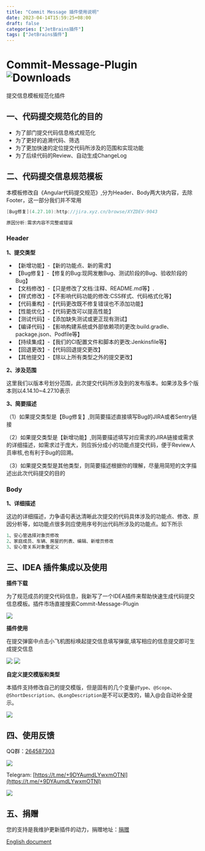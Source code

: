```yaml
---
title: "Commit Message 插件使用说明"
date: 2023-04-14T15:59:25+08:00
draft: false
categories: ["JetBrains插件"]
tags: ["JetBrains插件"]
---
```


# Commit-Message-Plugin ![Downloads](https://img.shields.io/jetbrains/plugin/d/com.rmondjone.commit_plugin)
提交信息模板规范化插件

## 一、代码提交规范化的目的

* 为了部门提交代码信息格式规范化
* 为了更好的追溯代码、筛选
* 为了更加快速的定位提交代码所涉及的范围和实现功能
* 为了后续代码的Review、自动生成ChangeLog

## 二、代码提交信息规范模板

本模板修改自《Angular代码提交规范》,分为Header、Body两大块内容，去除Footer，这一部分我们并不常用
```java
[Bug修复](4.27.10):http://jira.xyz.cn/browse/XYZDEV-9043

原因分析:需求内容不完整或错误
```
### Header

**1、提交类型**

* 【新增功能】-【新的功能点、新的需求】
* 【Bug修复】-【修复的Bug:现网发散Bug、测试阶段的Bug、验收阶段的Bug】
* 【文档修改】-【只是修改了文档:注释、README.md等】.
* 【样式修改】-【不影响代码功能的修改:CSS样式、代码格式化等】
* 【代码重构】-【代码更改既不修复错误也不添加功能】
* 【性能优化】-【代码更改可以提高性能】
* 【测试代码】-【添加缺失测试或更正现有测试】
* 【编译代码】-【影响构建系统或外部依赖项的更改:build.gradle、package.json、Podfile等】
* 【持续集成】-【我们的CI配置文件和脚本的更改:Jenkinsfile等】
* 【回退更改】-【代码回退提交更改】
* 【其他提交】-【除以上所有类型之外的提交更改】

**2、涉及范围**

这里我们以版本号划分范围，此次提交代码所涉及到的发布版本。如果涉及多个版本则以4.14.10~4.27.10表示

**3、简要描述**

（1）如果提交类型是【Bug修复】,则简要描述直接填写Bug的JIRA或者Sentry链接

（2）如果提交类型是【新增功能】,则简要描述填写对应需求的JIRA链接或需求的详细描述，如需求过于庞大，则应拆分成小的功能点提交代码，便于Review人员审核,也有利于Bug的回溯。

（3）如果提交类型是其他类型，则简要描述根据你的理解，尽量用简短的文字描述出此次代码提交的目的

### Body

**1、详细描述**

这边的详细描述，力争语句表达清晰此次提交的代码具体涉及的功能点、修改、原因分析等，如功能点很多则应使用序号列出代码所涉及的功能点。如下所示

```java
1、安心管选择对象页修改
2、家庭成员、车辆、房屋的列表、编辑、新增页修改
3、安心管关系对象重定义
```

## 三、IDEA 插件集成以及使用

**插件下载**

为了规范成员的提交代码信息，我新写了一个IDEA插件来帮助快速生成代码提交信息模板。插件市场直接搜索Commit-Message-Plugin 

![](/images/commit_plugin_1.png)

**插件使用** 

在提交弹窗中点击小飞机图标唤起提交信息填写弹窗,填写相应的信息提交即可生成提交信息

![](/images/commit_plugin_2.png)
![](/images/commit_plugin_3.png)

**自定义提交模版和类型**

本插件支持修改自己的提交模版，但是固有的几个变量`@Type`、`@Scope`、`@ShortDescription`、`@LongDescription`是不可以更改的，输入@会自动补全提示。

![](/images/commit_plugin_4.png)

## 四、使用反馈

QQ群：[264587303](https://jq.qq.com/?_wv=1027&k=96R8fd5v)

![](/images/qq_ercode.jpeg)

Telegram: [https://t.me/+9DYAumdLYwxmOTNl](https://t.me/+9DYAumdLYwxmOTNl)

![](/images/tg_ercode.jpeg)

## 五、捐赠

您的支持是我维护更新插件的动力，捐赠地址：[捐赠](https://rmondjone.github.io/%E5%85%B3%E4%BA%8E%E6%88%91/)


[English document](https://plugins.jetbrains.com/plugin/12256-commit-message-create/documentation)
